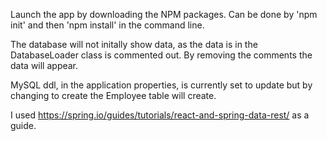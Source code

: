 Launch the app by downloading the NPM packages. Can be done by 'npm init' and then 'npm install' in the command line.

The database will not initally show data, as the data is in the DatabaseLoader class is commented out.
By removing the comments the data will appear.

MySQL ddl, in the application properties, is currently set to update but by changing to create the Employee table will create. 

I used https://spring.io/guides/tutorials/react-and-spring-data-rest/ as a guide. 
